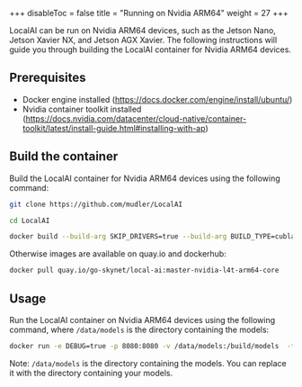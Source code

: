 
+++
disableToc = false
title = "Running on Nvidia ARM64"
weight = 27
+++

LocalAI can be run on Nvidia ARM64 devices, such as the Jetson Nano, Jetson Xavier NX, and Jetson AGX Xavier. The following instructions will guide you through building the LocalAI container for Nvidia ARM64 devices.

## Prerequisites

- Docker engine installed (https://docs.docker.com/engine/install/ubuntu/)
- Nvidia container toolkit installed (https://docs.nvidia.com/datacenter/cloud-native/container-toolkit/latest/install-guide.html#installing-with-ap)

## Build the container

Build the LocalAI container for Nvidia ARM64 devices using the following command:

```bash
git clone https://github.com/mudler/LocalAI

cd LocalAI

docker build --build-arg SKIP_DRIVERS=true --build-arg BUILD_TYPE=cublas --build-arg BASE_IMAGE=nvcr.io/nvidia/l4t-jetpack:r36.4.0 --build-arg IMAGE_TYPE=core -t quay.io/go-skynet/local-ai:master-nvidia-l4t-arm64-core .
```

Otherwise images are available on quay.io and dockerhub:

```bash
docker pull quay.io/go-skynet/local-ai:master-nvidia-l4t-arm64-core
```

## Usage

Run the LocalAI container on Nvidia ARM64 devices using the following command, where `/data/models` is the directory containing the models:

```bash
docker run -e DEBUG=true -p 8080:8080 -v /data/models:/build/models  -ti --restart=always --name local-ai --runtime nvidia --gpus all quay.io/go-skynet/local-ai:master-nvidia-l4t-arm64-core
```

Note: `/data/models` is the directory containing the models. You can replace it with the directory containing your models.
